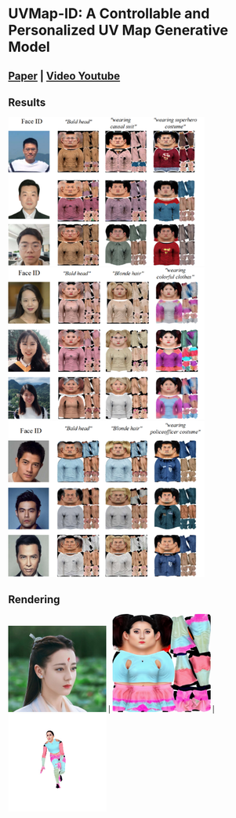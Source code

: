 # UVMap-ID: A Controllable and Personalized UV Map Generative Model
## [Paper](https://arxiv.org/abs/2404.14568) | [Video Youtube](https://www.youtube.com/watch?v=KCHUWPtBe9o)

## Results

<img src="./imgs/test1.png" width="400"> 
<img src="./imgs/test2.png" width="400"> 
<img src="./imgs/test3.png" width="400"> 

## Rendering

<img src="./imgs/dilireba.png" width="200"> | <img src="./imgs/dilireba2.png" width="200"> | <img src="./imgs/dilireba3.gif" width="200"> 






